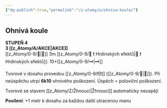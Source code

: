 ```yaml
---
{"dg-publish":true,"permalink":"/z-atomy/o/ohniva-koule/"}
---
```


## Ohnivá koule
**STUPEŇ 4**  
**3 [[z_Atomy/A/AKCE\|AKCE]]**  
[[z_Atomy/0-9/👊\|👊]] 3m
[[z_Atomy/0-9/📶 ❗ Hrdinských efektů\|📶 ❗ Hrdinských efektů]]: 10+[[z_Atomy/0-9/🗝\|🗝]]

Tvorové v dosahu provedou [[z_Atomy/0-9/❗\|❗]] ([[z_Atomy/0-9/🎯\|🎯]]). 
Při neúspěchu utrpí **6k10** ohnivého poškození.
Úspěch = poloviční poškození.

Tvorové se stavem [[z_Atomy/Z/Žhnoucí\|Žhnoucí]] automaticky neuspějí

**Posílení**: +1 metr k dosahu za každou další utracenou manu